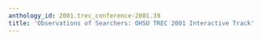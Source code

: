 ```yaml
---
anthology_id: 2001.trec_conference-2001.39
title: 'Observations of Searchers: OHSU TREC 2001 Interactive Track'
---
```

